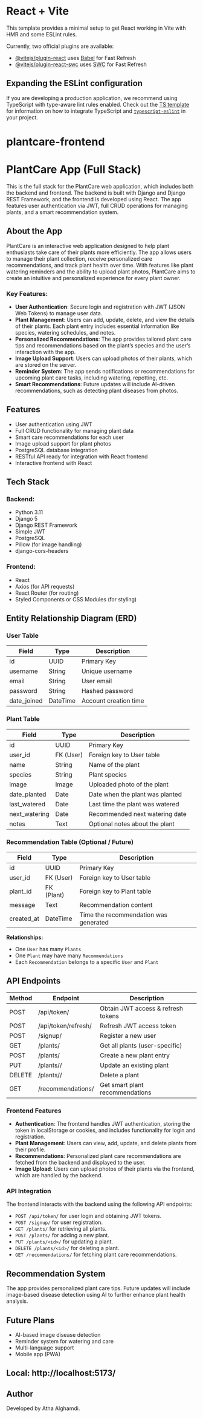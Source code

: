 # React + Vite

This template provides a minimal setup to get React working in Vite with HMR and some ESLint rules.

Currently, two official plugins are available:

- [@vitejs/plugin-react](https://github.com/vitejs/vite-plugin-react/blob/main/packages/plugin-react) uses [Babel](https://babeljs.io/) for Fast Refresh
- [@vitejs/plugin-react-swc](https://github.com/vitejs/vite-plugin-react/blob/main/packages/plugin-react-swc) uses [SWC](https://swc.rs/) for Fast Refresh

## Expanding the ESLint configuration

If you are developing a production application, we recommend using TypeScript with type-aware lint rules enabled. Check out the [TS template](https://github.com/vitejs/vite/tree/main/packages/create-vite/template-react-ts) for information on how to integrate TypeScript and [`typescript-eslint`](https://typescript-eslint.io) in your project.
# plantcare-frontend
# PlantCare App (Full Stack)

This is the full stack for the PlantCare web application, which includes both the backend and frontend. The backend is built with Django and Django REST Framework, and the frontend is developed using React. The app features user authentication via JWT, full CRUD operations for managing plants, and a smart recommendation system.

## About the App

PlantCare is an interactive web application designed to help plant enthusiasts take care of their plants more efficiently. The app allows users to manage their plant collection, receive personalized care recommendations, and track plant health over time. With features like plant watering reminders and the ability to upload plant photos, PlantCare aims to create an intuitive and personalized experience for every plant owner.

### Key Features:

- **User Authentication**: Secure login and registration with JWT (JSON Web Tokens) to manage user data.
- **Plant Management**: Users can add, update, delete, and view the details of their plants. Each plant entry includes essential information like species, watering schedules, and notes.
- **Personalized Recommendations**: The app provides tailored plant care tips and recommendations based on the plant’s species and the user’s interaction with the app.
- **Image Upload Support**: Users can upload photos of their plants, which are stored on the server.
- **Reminder System**: The app sends notifications or recommendations for upcoming plant care tasks, including watering, repotting, etc.
- **Smart Recommendations**: Future updates will include AI-driven recommendations, such as detecting plant diseases from photos.

## Features

- User authentication using JWT
- Full CRUD functionality for managing plant data
- Smart care recommendations for each user
- Image upload support for plant photos
- PostgreSQL database integration
- RESTful API ready for integration with React frontend
- Interactive frontend with React

## Tech Stack

### Backend:
- Python 3.11
- Django 5
- Django REST Framework
- Simple JWT
- PostgreSQL
- Pillow (for image handling)
- django-cors-headers

### Frontend:
- React
- Axios (for API requests)
- React Router (for routing)
- Styled Components or CSS Modules (for styling)

## Entity Relationship Diagram (ERD)

### User Table

| Field      | Type      | Description              |
|------------|-----------|--------------------------|
| id         | UUID      | Primary Key              |
| username   | String    | Unique username          |
| email      | String    | User email               |
| password   | String    | Hashed password          |
| date_joined| DateTime  | Account creation time    |

### Plant Table

| Field           | Type      | Description                          |
|-----------------|-----------|--------------------------------------|
| id              | UUID      | Primary Key                          |
| user_id         | FK (User) | Foreign key to User table            |
| name            | String    | Name of the plant                    |
| species         | String    | Plant species                        |
| image           | Image     | Uploaded photo of the plant          |
| date_planted    | Date      | Date when the plant was planted      |
| last_watered    | Date      | Last time the plant was watered      |
| next_watering   | Date      | Recommended next watering date       |
| notes           | Text      | Optional notes about the plant       |

### Recommendation Table (Optional / Future)

| Field           | Type      | Description                            |
|-----------------|-----------|----------------------------------------|
| id              | UUID      | Primary Key                            |
| user_id         | FK (User) | Foreign key to User table              |
| plant_id        | FK (Plant)| Foreign key to Plant table             |
| message         | Text      | Recommendation content                 |
| created_at      | DateTime  | Time the recommendation was generated  |

**Relationships:**

- One `User` has many `Plants`
- One `Plant` may have many `Recommendations`
- Each `Recommendation` belongs to a specific `User` and `Plant`

## API Endpoints

| Method | Endpoint                | Description                      |
|--------|-------------------------|----------------------------------|
| POST   | /api/token/             | Obtain JWT access & refresh tokens |
| POST   | /api/token/refresh/     | Refresh JWT access token        |
| POST   | /signup/                | Register a new user             |
| GET    | /plants/                | Get all plants (user-specific)   |
| POST   | /plants/                | Create a new plant entry        |
| PUT    | /plants/<id>/           | Update an existing plant        |
| DELETE | /plants/<id>/           | Delete a plant                  |
| GET    | /recommendations/       | Get smart plant recommendations  |


### Frontend Features

- **Authentication**: The frontend handles JWT authentication, storing the token in localStorage or cookies, and includes functionality for login and registration.
- **Plant Management**: Users can view, add, update, and delete plants from their profile.
- **Recommendations**: Personalized plant care recommendations are fetched from the backend and displayed to the user.
- **Image Upload**: Users can upload photos of their plants via the frontend, which are handled by the backend.

### API Integration

The frontend interacts with the backend using the following API endpoints:
- `POST /api/token/` for user login and obtaining JWT tokens.
- `POST /signup/` for user registration.
- `GET /plants/` for retrieving all plants.
- `POST /plants/` for adding a new plant.
- `PUT /plants/<id>/` for updating a plant.
- `DELETE /plants/<id>/` for deleting a plant.
- `GET /recommendations/` for fetching plant care recommendations.

## Recommendation System

The app provides personalized plant care tips. Future updates will include image-based disease detection using AI to further enhance plant health analysis.

## Future Plans

- AI-based image disease detection
- Reminder system for watering and care
- Multi-language support
- Mobile app (PWA)

## Local:   http://localhost:5173/
## Author

Developed by Atha Alghamdi.

